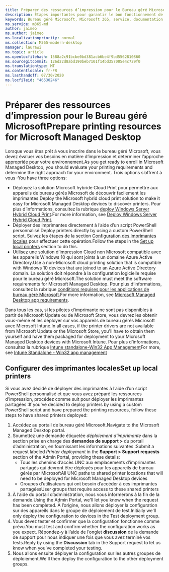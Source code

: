 ```yaml
---
title: Préparer des ressources d’impression pour le Bureau géré Microsoft
description: Étapes importantes pour garantir le bon fonctionnement de l’impression
keywords: Bureau géré Microsoft, Microsoft 365, service, documentation
ms.service: m365-md
author: jaimeo
ms.author: jaimeo
ms.localizationpriority: normal
ms.collection: M365-modern-desktop
manager: laurawi
ms.topic: article
ms.openlocfilehash: 1588a2c91bcbe0bd381acb6be4f9bd5562810860
ms.sourcegitcommit: 126d22d8abd190beb7101f14bd357005e4c729f0
ms.translationtype: MT
ms.contentlocale: fr-FR
ms.lasthandoff: 07/30/2020
ms.locfileid: "46530246"
---
```

# <a name="prepare-printing-resources-for-microsoft-managed-desktop"></a><span data-ttu-id="faf0d-104">Préparer des ressources d’impression pour le Bureau géré Microsoft</span><span class="sxs-lookup"><span data-stu-id="faf0d-104">Prepare printing resources for Microsoft Managed Desktop</span></span>

<span data-ttu-id="faf0d-105">Lorsque vous êtes prêt à vous inscrire dans le bureau géré Microsoft, vous devez évaluer vos besoins en matière d’impression et déterminer l’approche appropriée pour votre environnement.</span><span class="sxs-lookup"><span data-stu-id="faf0d-105">As you get ready to enroll in Microsoft Managed Desktop, you should evaluate your printing requirements and determine the right approach for your environment.</span></span> <span data-ttu-id="faf0d-106">Trois options s’offrent à vous :</span><span class="sxs-lookup"><span data-stu-id="faf0d-106">You have three options:</span></span>
 
- <span data-ttu-id="faf0d-107">Déployez la solution Microsoft hybride Cloud Print pour permettre aux appareils de bureau gérés Microsoft de découvrir facilement les imprimantes.</span><span class="sxs-lookup"><span data-stu-id="faf0d-107">Deploy the Microsoft hybrid cloud print solution to make it easy for Microsoft Managed Desktop devices to discover printers.</span></span> <span data-ttu-id="faf0d-108">Pour plus d’informations, consultez la rubrique [deploy Windows Server Hybrid Cloud Print](https://docs.microsoft.com/windows-server/administration/hybrid-cloud-print/hybrid-cloud-print-deploy).</span><span class="sxs-lookup"><span data-stu-id="faf0d-108">For more information, see [Deploy Windows Server Hybrid Cloud Print](https://docs.microsoft.com/windows-server/administration/hybrid-cloud-print/hybrid-cloud-print-deploy).</span></span>
- <span data-ttu-id="faf0d-109">Déployer des imprimantes directement à l’aide d’un script PowerShell personnalisé.</span><span class="sxs-lookup"><span data-stu-id="faf0d-109">Deploy printers directly by using a custom PowerShell script.</span></span> <span data-ttu-id="faf0d-110">Suivez les étapes de la section [Configuration des imprimantes locales](#set-up-local-printers) pour effectuer cette opération.</span><span class="sxs-lookup"><span data-stu-id="faf0d-110">Follow the steps in the [Set up local printers](#set-up-local-printers) section to do this.</span></span>
- <span data-ttu-id="faf0d-111">Utilisez une solution d’impression Cloud non Microsoft compatible avec les appareils Windows 10 qui sont joints à un domaine Azure Active Directory.</span><span class="sxs-lookup"><span data-stu-id="faf0d-111">Use a non-Microsoft cloud printing solution that is compatible with Windows 10 devices that are joined to an Azure Active Directory domain.</span></span> <span data-ttu-id="faf0d-112">La solution doit répondre à la configuration logicielle requise pour le bureau géré Microsoft.</span><span class="sxs-lookup"><span data-stu-id="faf0d-112">The solution must meet the software requirements for Microsoft Managed Desktop.</span></span> <span data-ttu-id="faf0d-113">Pour plus d’informations, consultez la rubrique [conditions requises pour les applications de bureau géré Microsoft](../service-description/mmd-app-requirements.md).</span><span class="sxs-lookup"><span data-stu-id="faf0d-113">For more information, see [Microsoft Managed Desktop app requirements](../service-description/mmd-app-requirements.md).</span></span>
 
<span data-ttu-id="faf0d-114">Dans tous les cas, si les pilotes d’imprimante ne sont pas disponibles à partir de Microsoft Update ou de Microsoft Store, vous devrez les obtenir vous-même et les déployer sur vos appareils de bureau gérés Microsoft avec Microsoft Intune.</span><span class="sxs-lookup"><span data-stu-id="faf0d-114">In all cases, if the printer drivers are not available from Microsoft Update or the Microsoft Store, you'll have to obtain them yourself and have them packaged for deployment to your Microsoft Managed Desktop devices with Microsoft Intune.</span></span> <span data-ttu-id="faf0d-115">Pour plus d’informations, consultez la rubrique [Intune standalone-Win32 App Management](https://docs.microsoft.com/mem/intune/apps/apps-win32-app-management)</span><span class="sxs-lookup"><span data-stu-id="faf0d-115">For more, see [Intune Standalone - Win32 app management](https://docs.microsoft.com/mem/intune/apps/apps-win32-app-management)</span></span>

## <a name="set-up-local-printers"></a><span data-ttu-id="faf0d-116">Configurer des imprimantes locales</span><span class="sxs-lookup"><span data-stu-id="faf0d-116">Set up local printers</span></span>

<span data-ttu-id="faf0d-117">Si vous avez décidé de déployer des imprimantes à l’aide d’un script PowerShell personnalisé et que vous avez préparé les ressources d’impression, procédez comme suit pour déployer les imprimantes partagées :</span><span class="sxs-lookup"><span data-stu-id="faf0d-117">If you've decided to deploy printers by using a custom PowerShell script and have prepared the printing resources, follow these steps to have shared printers deployed:</span></span>

1.  <span data-ttu-id="faf0d-118">Accédez au portail de bureau géré Microsoft.</span><span class="sxs-lookup"><span data-stu-id="faf0d-118">Navigate to the Microsoft Managed Desktop portal.</span></span>
2.  <span data-ttu-id="faf0d-119">Soumettez une demande étiquetée *déploiement d’imprimante* dans la section prise en charge des **demandes de support >** du portail d’administration, en fournissant les informations suivantes :</span><span class="sxs-lookup"><span data-stu-id="faf0d-119">Submit a request labeled *Printer deployment* in the **Support > Support requests** section of the Admin Portal, providing these details:</span></span>
    - <span data-ttu-id="faf0d-120">Tous les chemins d’accès UNC aux emplacements d’imprimantes partagés qui devront être déployés pour les appareils de bureau gérés par Microsoft</span><span class="sxs-lookup"><span data-stu-id="faf0d-120">All UNC paths to shared printer locations that will need to be deployed for Microsoft Managed Desktop devices</span></span>
    - <span data-ttu-id="faf0d-121">Groupes d’utilisateurs qui ont besoin d’accéder à ces imprimantes partagées</span><span class="sxs-lookup"><span data-stu-id="faf0d-121">User groups that require access to these shared printers</span></span>
3.  <span data-ttu-id="faf0d-122">À l’aide du portail d’administration, nous vous informerons à la fin de la demande.</span><span class="sxs-lookup"><span data-stu-id="faf0d-122">Using the Admin Portal, we'll let you know when the request has been completed.</span></span> <span data-ttu-id="faf0d-123">À l’origine, nous allons déployer la configuration sur des appareils dans le groupe de déploiement de test.</span><span class="sxs-lookup"><span data-stu-id="faf0d-123">Initially we'll only deploy the configuration to devices in the Test deployment group.</span></span>
4.  <span data-ttu-id="faf0d-124">Vous devez tester et confirmer que la configuration fonctionne comme prévu.</span><span class="sxs-lookup"><span data-stu-id="faf0d-124">You must test and confirm whether the configuration works as you expect.</span></span> <span data-ttu-id="faf0d-125">Répondez-y à l’aide de l’onglet **discussion** de la demande de support pour nous indiquer une fois que vous avez terminé vos tests.</span><span class="sxs-lookup"><span data-stu-id="faf0d-125">Reply by using the **Discussion** tab in the Support request to let us know when you've completed your testing.</span></span>
5.  <span data-ttu-id="faf0d-126">Nous allons ensuite déployer la configuration sur les autres groupes de déploiement.</span><span class="sxs-lookup"><span data-stu-id="faf0d-126">We'll then deploy the configuration to the other deployment groups.</span></span>
